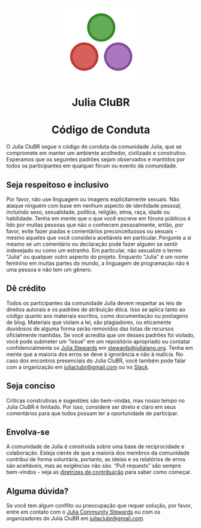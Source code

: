 <p align="center">
  <img src="img/julia-logo.png"/>
</p>

<center> <h1>Julia CluBR</h1> </center>
<center> <h1>Código de Conduta
</h1> </center>


O Julia CluBR segue o código de conduta da comunidade Julia, que se compromete em manter um ambiente acolhedor, civilizado e construtivo. Esperamos que os seguintes padrões sejam observados e mantidos por todos os participantes em qualquer fórum ou evento da comunidade.


## Seja respeitoso e inclusivo


Por favor, não use linguagem ou imagens explicitamente sexuais. Não ataque ninguém com base em nenhum aspecto de identidade pessoal, incluindo sexo, sexualidade, política, religião, etnia, raça, idade ou habilidade. Tenha em mente que o que você escreve em fóruns públicos é lido por muitas pessoas que não o conhecem pessoalmente, então, por favor, evite fazer piadas e comentários preconceituosos ou sexuais - mesmo aqueles que você considera aceitáveis ​​em particular. Pergunte a si mesmo se um comentário ou declaração pode fazer alguém se sentir indesejado ou como um estranho.
Em particular, não sexualize o termo "Julia" ou qualquer outro aspecto do projeto. Enquanto "Julia" é um nome feminino em muitas partes do mundo, a linguagem de programação não é uma pessoa e não tem um gênero.


## Dê crédito


Todos os participantes da comunidade Julia devem respeitar as leis de direitos autorais e os padrões de atribuição ética. Isso se aplica tanto ao código quanto aos materiais escritos, como documentação ou postagens de blog. Materiais que violam a lei, são plagiadores, ou eticamente duvidosos de alguma forma serão removidos das listas de recursos oficialmente mantidas.
Se você acredita que um desses padrões foi violado, você pode submeter um “issue” em um repositório apropriado ou contatar confidencialmente os [Julia Stewards](https://julialang.org/community/stewards) em stewards@julialang.org. Tenha em mente que a maioria dos erros se deve à ignorância e não à malícia.
No caso dos encontros presenciais do Julia CluBR, você também pode falar com a organização em juliaclubr@gmail.com ou no [Slack](https://julia-diversity-ptbr.slack.com/).


## Seja conciso


Críticas construtivas e sugestões são bem-vindas, mas nosso tempo no Julia CluBR é limitado. Por isso, considere ser direto e claro em seus comentários para que todos possam ter a oportunidade de participar.


## Envolva-se


A comunidade de Julia é construída sobre uma base de reciprocidade e colaboração. Esteja ciente de que a maioria dos membros da comunidade contribui de forma voluntária, portanto, as ideias e os relatórios de erros são aceitáveis, mas as exigências não são. “Pull requests” são sempre bem-vindos - veja as [diretrizes de contribuição](https://github.com/JuliaLang/julia/blob/master/CONTRIBUTING.md) para saber como começar.


## Alguma dúvida?


Se você tem algum conflito ou preocupação que requer solução, por favor, entre em contato com o [Julia Community Stewards](https://julialang.org/community/stewards) ou com os organizadores do Julia CluBR em juliaclubr@gmail.com.
